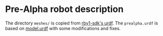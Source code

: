 # Pre-Alpha robot description

The directory `meshes/` is copied from [rby1-sdk's urdf](https://github.com/RainbowRobotics/rby1-sdk/tree/main/models/rby1a/urdf/meshes).
The `prealpha.urdf` is based on [model.urdf](https://github.com/RainbowRobotics/rby1-sdk/blob/main/models/rby1a/urdf/model.urdf) with some modifications and fixes.
